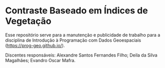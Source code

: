 # Contraste Baseado em Índices de Vegetação
Esse repositório serve para a manutenção e publicidade de trabalho para a disciplina de Introdução à Programação com Dados Geoespaciais (https://prog-geo.github.io/).

Discentes responsáveis:
Alexandre Santos Fernandes Filho;
Deila da Silva Magalhães;
Evandro Oscar Mafra.
